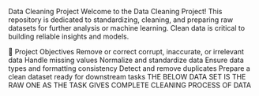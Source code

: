 Data Cleaning Project
Welcome to the Data Cleaning Project! This repository is dedicated to standardizing, cleaning, and preparing raw datasets for further analysis or machine learning. Clean data is critical to building reliable insights and models.

📌 Project Objectives
Remove or correct corrupt, inaccurate, or irrelevant data
Handle missing values
Normalize and standardize data
Ensure data types and formatting consistency
Detect and remove duplicates
Prepare a clean dataset ready for downstream tasks THE BELOW DATA SET IS THE RAW ONE AS THE TASK GIVES COMPLETE CLEANING PROCESS OF DATA
